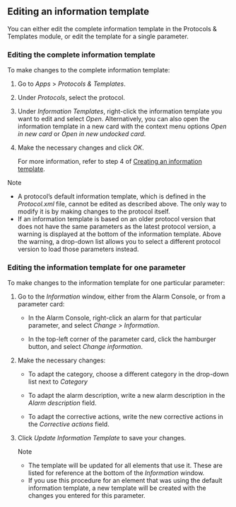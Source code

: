 ## Editing an information template

You can either edit the complete information template in the Protocols & Templates module, or edit the template for a single parameter.

### Editing the complete information template

To make changes to the complete information template:

1. Go to *Apps* > *Protocols & Templates*.

2. Under *Protocols*, select the protocol.

3. Under *Information Templates*, right-click the information template you want to edit and select *Open*. Alternatively, you can also open the information template in a new card with the context menu options *Open in new card* or *Open in new undocked card*.

4. Make the necessary changes and click *OK*.

    For more information, refer to step 4 of [Creating an information template](Creating_an_information_template.md).

> [!NOTE]
> -  A protocol’s default information template, which is defined in the *Protocol.xml* file, cannot be edited as described above. The only way to modify it is by making changes to the protocol itself.
> -  If an information template is based on an older protocol version that does not have the same parameters as the latest protocol version, a warning is displayed at the bottom of the information template. Above the warning, a drop-down list allows you to select a different protocol version to load those parameters instead.

### Editing the information template for one parameter

To make changes to the information template for one particular parameter:

1. Go to the *Information* window, either from the Alarm Console, or from a parameter card:

    - In the Alarm Console, right-click an alarm for that particular parameter, and select *Change \> Information*.

    - In the top-left corner of the parameter card, click the hamburger button, and select *Change information*.

2. Make the necessary changes:

    - To adapt the category, choose a different category in the drop-down list next to *Category*

    - To adapt the alarm description, write a new alarm description in the *Alarm description* field.

    - To adapt the corrective actions, write the new corrective actions in the *Corrective actions* field.

3. Click *Update Information Template* to save your changes.

    > [!NOTE]
    > -  The template will be updated for all elements that use it. These are listed for reference at the bottom of the *Information* window.
    > -  If you use this procedure for an element that was using the default information template, a new template will be created with the changes you entered for this parameter.
    >
